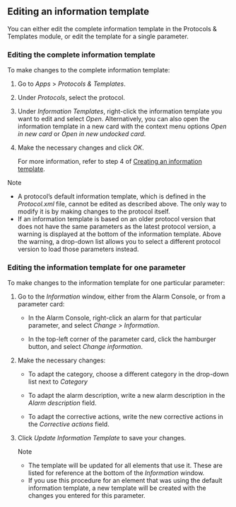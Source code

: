 ## Editing an information template

You can either edit the complete information template in the Protocols & Templates module, or edit the template for a single parameter.

### Editing the complete information template

To make changes to the complete information template:

1. Go to *Apps* > *Protocols & Templates*.

2. Under *Protocols*, select the protocol.

3. Under *Information Templates*, right-click the information template you want to edit and select *Open*. Alternatively, you can also open the information template in a new card with the context menu options *Open in new card* or *Open in new undocked card*.

4. Make the necessary changes and click *OK*.

    For more information, refer to step 4 of [Creating an information template](Creating_an_information_template.md).

> [!NOTE]
> -  A protocol’s default information template, which is defined in the *Protocol.xml* file, cannot be edited as described above. The only way to modify it is by making changes to the protocol itself.
> -  If an information template is based on an older protocol version that does not have the same parameters as the latest protocol version, a warning is displayed at the bottom of the information template. Above the warning, a drop-down list allows you to select a different protocol version to load those parameters instead.

### Editing the information template for one parameter

To make changes to the information template for one particular parameter:

1. Go to the *Information* window, either from the Alarm Console, or from a parameter card:

    - In the Alarm Console, right-click an alarm for that particular parameter, and select *Change \> Information*.

    - In the top-left corner of the parameter card, click the hamburger button, and select *Change information*.

2. Make the necessary changes:

    - To adapt the category, choose a different category in the drop-down list next to *Category*

    - To adapt the alarm description, write a new alarm description in the *Alarm description* field.

    - To adapt the corrective actions, write the new corrective actions in the *Corrective actions* field.

3. Click *Update Information Template* to save your changes.

    > [!NOTE]
    > -  The template will be updated for all elements that use it. These are listed for reference at the bottom of the *Information* window.
    > -  If you use this procedure for an element that was using the default information template, a new template will be created with the changes you entered for this parameter.
    >
